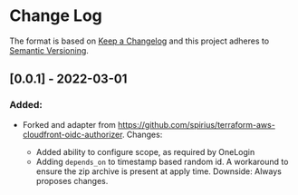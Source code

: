 # Change Log

The format is based on [Keep a Changelog](http://keepachangelog.com/)
and this project adheres to [Semantic Versioning](http://semver.org/).

## [0.0.1] - 2022-03-01
### Added:
* Forked and adapter from https://github.com/spirius/terraform-aws-cloudfront-oidc-authorizer. Changes:

    * Added ability to configure scope, as required by OneLogin
    * Adding `depends_on` to timestamp based random id. A workaround to ensure the zip archive is present at apply time. Downside: Always proposes changes.

